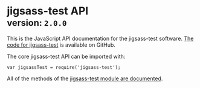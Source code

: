 # jigsass-test API<br><small>version: `2.0.0`</small>

This is the JavaScript API documentation for the jigsass-test software. [The code
for jigsass-test](https://github.com/TxHawks/jigsass-test) is available on GitHub.

The core jigsass-test API can be imported with:

```
var jigsassTest = require('jigsass-test');
```

All of the methods of the [jigsass-test module are documented](module-jigsass-test.html).

